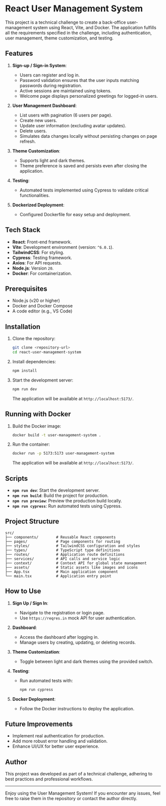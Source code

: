 # React User Management System

This project is a technical challenge to create a back-office user-management system using React, Vite, and Docker. The application fulfills all the requirements specified in the challenge, including authentication, user management, theme customization, and testing.

## Features

1. **Sign-up / Sign-in System**:

   - Users can register and log in.
   - Password validation ensures that the user inputs matching passwords during registration.
   - Active sessions are maintained using tokens.
   - Welcome page displays personalized greetings for logged-in users.

2. **User Management Dashboard**:

   - List users with pagination (6 users per page).
   - Create new users.
   - Update user information (excluding avatar updates).
   - Delete users.
   - Simulates data changes locally without persisting changes on page refresh.

3. **Theme Customization**:

   - Supports light and dark themes.
   - Theme preference is saved and persists even after closing the application.

4. **Testing**:

   - Automated tests implemented using Cypress to validate critical functionalities.

5. **Dockerized Deployment**:
   - Configured Dockerfile for easy setup and deployment.

## Tech Stack

- **React**: Front-end framework.
- **Vite**: Development environment (version: `^6.0.1`).
- **TailwindCSS**: For styling.
- **Cypress**: Testing framework.
- **Axios**: For API requests.
- **Node.js**: Version `20`.
- **Docker**: For containerization.

## Prerequisites

- Node.js (v20 or higher)
- Docker and Docker Compose
- A code editor (e.g., VS Code)

## Installation

1. Clone the repository:

   ```bash
   git clone <repository-url>
   cd react-user-management-system
   ```

2. Install dependencies:

   ```bash
   npm install
   ```

3. Start the development server:

   ```bash
   npm run dev
   ```

   The application will be available at `http://localhost:5173/`.

## Running with Docker

1. Build the Docker image:

   ```bash
   docker build -t user-management-system .
   ```

2. Run the container:

   ```bash
   docker run -p 5173:5173 user-management-system
   ```

   The application will be available at `http://localhost:5173/`.

## Scripts

- **`npm run dev`**: Start the development server.
- **`npm run build`**: Build the project for production.
- **`npm run preview`**: Preview the production build locally.
- **`npm run cypress`**: Run automated tests using Cypress.

## Project Structure

```
src/
├── components/        # Reusable React components
├── pages/             # Page components for routing
├── styles/            # TailwindCSS configuration and styles
├── types/             # TypeScript type definitions
├── routes/            # Application route definitions
├── services/          # API calls and service logic
├── context/           # Context API for global state management
├── assets/            # Static assets like images and icons
├── App.tsx            # Main application component
└── main.tsx           # Application entry point
```

## How to Use

1. **Sign Up / Sign In**:

   - Navigate to the registration or login page.
   - Use `https://reqres.in` mock API for user authentication.

2. **Dashboard**:

   - Access the dashboard after logging in.
   - Manage users by creating, updating, or deleting records.

3. **Theme Customization**:

   - Toggle between light and dark themes using the provided switch.

4. **Testing**:

   - Run automated tests with:
     ```bash
     npm run cypress
     ```

5. **Docker Deployment**:
   - Follow the Docker instructions to deploy the application.

## Future Improvements

- Implement real authentication for production.
- Add more robust error handling and validation.
- Enhance UI/UX for better user experience.

## Author

This project was developed as part of a technical challenge, adhering to best practices and professional workflows.

---

Enjoy using the User Management System! If you encounter any issues, feel free to raise them in the repository or contact the author directly.
